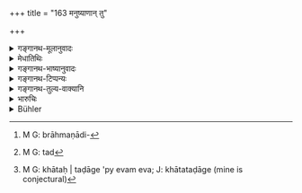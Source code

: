 +++
title = "163 मनुष्याणान् तु"

+++

<details><summary>गङ्गानथ-मूलानुवादः</summary>

For the stealing of men and women, of a field or a house, or the water of a well, or a tank,—the Cāndrāyaṇa has been declared to be the expiation.—(163)
</details>

<details><summary>मेधातिथिः</summary>

**मनुष्याणां** दासानाम् । **स्त्रीणां** दासीनाम् । **क्षेत्रं** भूभागो व्रीह्यादिधान्योत्पत्तिस्थानम्[^२६०] । **कूपवाप्योर् जल**शब्दः प्रत्येकम् अभिसंबध्यते । उद्धृतोदकस्येरणादिस्थस्यापहरणे एतद्[^२६१] भवति । **जल**ग्रहणाच् छुष्कयोः कूपवाप्योर् विध्यन्तरम् । **वापी** खाते तडागे च[^२६२] ॥ ११.१६३ ॥


[^२६२]:
     M G: khātaḥ | taḍāge 'py evam eva; J: khātataḍāge (mine is conjectural)


[^२६१]:
     M G: tad


[^२६०]:
     M G: brāhmaṇādi-
</details>

<details><summary>गङ्गानथ-भाष्यानुवादः</summary>

‘*Men*’—slaves.

‘*Women*’—slave girls.

‘*Field*’—plot of land, where *Vrīhi* and other corns are grown.

The word ‘*water*’ is to be construed both with ‘*wells* and *tanks*.’ What is here laid down applies to a case where water has been drawn from the well or the tank and preserved in a cistern and such, other smaller reservoirs.

From the mention of ‘*water*’ here it follows that for the misappropriating of *dry* wells and tanks, there is another law.

‘*Vāpī*’ is a synonym for ‘*taḍāga*’ (tank).—(163)
</details>

<details><summary>गङ्गानथ-टिप्पन्यः</summary>

This verse is quoted in *Mitākṣarā* (3.265), which notes that it refers to a case where the quantity of water stolen is such as could be obtained for 250 *Panas*;—and in *Madanapārijāta* (p. 876), which notes that this refers to the stealing of men belonging to Kṣatriya and other castes; the stealing of the Brāhmaṇa being regarded as on the same footing as the stealing of gold;—‘*vāpi*’ and ‘*kūpa*’ have been added as qualifications for the purpose of excluding water contained in jars and other vessels. It quotes *Aparārka* as holding that the expiation here prescribed refers to the ‘stealing’ of tanks and wells full of water,—and also the above-mentioned remark of *Mitākṣarā*. It adds that this expiation is to be performed after the stolen article has been returned to the owner.

It is quoted in *Prāyaścittaviveka* (p. 344), which says that ‘*manuṣya*’ and ‘*strī*’ stand here for male and female slaves.
</details>

<details><summary>गङ्गानथ-तुल्य-वाक्यानि</summary>

*Viṣṇu* (52.6).—‘For stealing male or female slaves, a well or pool, or
a field,—the *Cāndrāyaṇa* penance should be performed.’
</details>

<details><summary>भारुचिः</summary>

जलाहरणम् आत्मोपभोगार्थं प्रतिषिद्धम् । कूपवाप्यादेस् त्व् आहरणं परोपभोगार्थम् अपि । अतस् तयोः स्वकाभिसंबन्धमत्रत्वाद् एवापहरणदोष इत्य् एतस्माद् वैलक्षण्यात् पृथग्ग्रहणम् । अन्यो वा समाधिर् वक्तव्यः ॥ ११.१६२ ॥
</details>

<details><summary>Bühler</summary>

164	The lunar penance has been declared to be the expiation for stealing men and women, and (for wrongfully appropriating) a field, a house, or the water of wells and cisterns.
</details>
